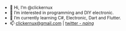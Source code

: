 - 👋 Hi, I’m @clickernux
- 👀 I’m interested in programming and DIY electronic.
- 🌱 I’m currently learning C#, Electronic, Dart and Flutter.
- 📫 clickernux@gmail.com | [twitter - _naing_](https://twitter.com/_naing_)

<!---
clickernux/clickernux is a ✨ special ✨ repository because its `README.md` (this file) appears on your GitHub profile.
You can click the Preview link to take a look at your changes.
--->
